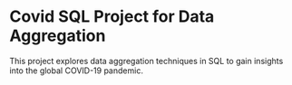 # Covid SQL Project for Data Aggregation
This project explores data aggregation techniques in SQL to gain insights into the global COVID-19 pandemic.
